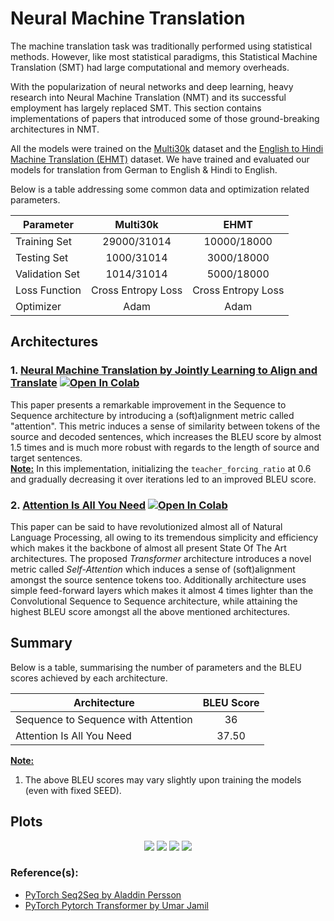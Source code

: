 # Neural Machine Translation

The machine translation task was traditionally performed using statistical methods. However, like most statistical paradigms, this Statistical Machine Translation (SMT) had large computational and memory overheads.

With the popularization of neural networks and deep learning, heavy research into Neural Machine Translation (NMT) and its successful employment has largely replaced SMT. This section contains implementations of papers that introduced some of those ground-breaking architectures in NMT.

All the models were trained on the [Multi30k](https://arxiv.org/abs/1605.00459) dataset and the [English to Hindi Machine Translation (EHMT)](https://www.kaggle.com/datasets/parvmodi/english-to-hindi-machine-translation-dataset?select=train.hi) dataset. We have trained and evaluated our models for translation from German to English & Hindi to English.

Below is a table addressing some common data and optimization related parameters.

| Parameter      |       Multi30k        |          EHMT         |
| -------------- |:---------------------:|:---------------------:|
| Training Set   |      29000/31014      |       10000/18000     |
| Testing Set    |      1000/31014       |        3000/18000     |
| Validation Set |      1014/31014       |        5000/18000     |
| Loss Function  |   Cross Entropy Loss  |   Cross Entropy Loss  |
| Optimizer      |         Adam          |         Adam          |

## Architectures

### 1. [Neural Machine Translation by Jointly Learning to Align and Translate](https://github.com/IvLabs/Natural-Language-Processing/blob/master/neural_machine_translation/notebooks/Seq2Seq_with_Attention.ipynb) [![Open In Colab](https://colab.research.google.com/assets/colab-badge.svg)](https://colab.research.google.com/drive/1hOd2JFafWgOvdbeXWoSm1gIiMEQ64KbM?usp=sharing)
This paper presents a remarkable improvement in the Sequence to Sequence architecture by introducing a (soft)alignment metric called "attention". This metric induces a sense of similarity between tokens of the source and decoded sentences, which increases the BLEU score by almost 1.5 times and is much more robust with regards to the length of source and target sentences.\
**<ins>Note:</ins>** 
In this implementation, initializing the ```teacher_forcing_ratio``` at 0.6 and gradually decreasing it over iterations led to an improved BLEU score.

### 2. [Attention Is All You Need](https://github.com/IvLabs/Natural-Language-Processing/blob/master/neural_machine_translation/notebooks/Attention_Is_All_You_Need.ipynb) [![Open In Colab](https://colab.research.google.com/assets/colab-badge.svg)](https://colab.research.google.com/github/Aiden-Ross-Dsouza/Natural-Language-Processing/blob/main/Neural_Machine_Translation/notebooks/Seq2Seq_with_Attention.ipynb)
This paper can be said to have revolutionized almost all of Natural Language Processing, all owing to its tremendous simplicity and efficiency which makes it the backbone of almost all present State Of The Art architectures. The proposed *Transformer* architecture introduces a novel metric called *Self-Attention* which induces a sense of (soft)alignment amongst the source sentence tokens too. Additionally architecture uses simple feed-forward layers which makes it almost 4 times lighter than the Convolutional Sequence to Sequence architecture, while attaining the highest BLEU score amongst all the above mentioned architectures.

## Summary
Below is a table, summarising the number of parameters and the BLEU scores achieved by each architecture.

| Architecture                        | BLEU Score |
| ----------------------------------- |:----------:|
| Sequence to Sequence with Attention |   36    |
| Attention Is All You Need           |   37.50    |

<ins>**Note:**</ins>
1. The above BLEU scores may vary slightly upon training the models (even with fixed SEED).

## Plots
<p align="center">
  <img src = "https://github.com/IvLabs/Natural-Language-Processing/blob/master/neural_machine_translation/plots/Seq2Seq.jpeg?raw=true"/>
  <img src = "https://github.com/IvLabs/Natural-Language-Processing/blob/master/neural_machine_translation/plots/Seq2Seq_with_Attention.jpeg?raw=true"/> 
  <img src = "https://github.com/IvLabs/Natural-Language-Processing/blob/master/neural_machine_translation/plots/Conv_Seq2Seq.jpeg?raw=true"/>
  <img src = "https://github.com/IvLabs/Natural-Language-Processing/blob/master/neural_machine_translation/plots/Transformer.jpeg?raw=true"/>
</p>

### Reference(s):
* [PyTorch Seq2Seq by Aladdin Persson](https://github.com/aladdinpersson/Machine-Learning-Collection/blob/558557c7989f0b10fee6e8d8f953d7269ae43d4f/ML/Pytorch/more_advanced/Seq2Seq_attention/seq2seq_attention.py)
* [PyTorch Pytorch Transformer by Umar Jamil](https://github.com/aladdinpersson/Machine-Learning-Collection/blob/558557c7989f0b10fee6e8d8f953d7269ae43d4f/ML/Pytorch/more_advanced/Seq2Seq_attention/seq2seq_attention.py)
